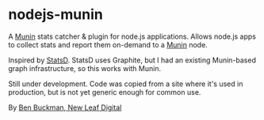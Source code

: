 nodejs-munin
============

A [Munin](http://munin-monitoring.org) stats catcher & plugin for node.js applications.
Allows node.js apps to collect stats and report them on-demand to a [Munin](http://munin-monitoring.org) node.

Inspired by [StatsD](https://github.com/etsy/statsd). StatsD uses Graphite, but I had an existing Munin-based graph infrastructure, so this works with Munin.

Still under development. Code was copied from a site where it's used in production, but is not yet generic enough for common use.

By [Ben Buckman, New Leaf Digital](http://newleafdigital.com)
